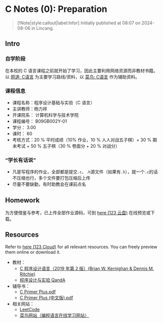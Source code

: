 # C Notes (0): Preparation

> [!Note|style:callout|label:Infor]
Initially published at 08:07 on 2024-08-06 in Lincang.


## Intro

### 自学阶段

在本校的 C 语言课程之前就开始了学习，因此主要利用网络资源而非教材书籍。以 [网道: C语言](https://wangdoc.com/clang/) 为主要学习路线/资料，以 [菜鸟: C语言](https://www.runoob.com/cprogramming/c-tutorial.html) 作为辅助资料。

<!-- 
- 教材：[C程序设计语言（Brian W. Kernighan & Dennis M. Ritchie）(2019年第2版)](https://www.writebug.com/static/uploads/2024/8/23/10a1d56c28ff4ee46cbb2a4186c56393.pdf)
- 其它：[程序设计与实验 QandA](https://pan.renjikai.com/Academic/C-Tutorial/%E7%A8%8B%E5%BA%8F%E8%AE%BE%E8%AE%A1%E5%9F%BA%E7%A1%80%E4%B8%8E%E5%AE%9E%E9%AA%8C%20Directive%E4%B8%8EQ&A.md)
 -->


### 课程信息

- 课程名称：程序设计基础与实验（C 语言）
- 主讲教师：杨力祥
- 开课院系：	计算机科学与技术学院
- 课程编号：	B09GB002Y-01
- 学分：	3.00
- 课时：	60
- 考核方式：20 % 平时成绩（10% 作业，10 % 人人对战五子棋）+ 30 % 期末考试 + 50 % 五子棋（30 % 卷面分 + 20 % 对战分）

### “学长有话说”

- 凡是写程序的作业，全部都是提交`.c`、`.h`源文件（如果有`.h`），就一个`.c`的话不压缩也行，多个文件要打包压缩后上传
- 尽量不要缺勤，有时助教会在课前点名

## Homework

为方便借鉴与参考，已上传全部作业源码，可到 [here (123 云盘)](https://www.123865.com/s/0y0pTd-LXKj3) 在线预览或下载。


## Resources

Refer to [here (123 Cloud)](https://www.123865.com/s/0y0pTd-iXKj3) for all relevant resources. You can freely preview them online or download it. 

- 教材：
  - [C 程序设计语言（2019 年第 2 版）(Brian W. Kernighan & Dennis M. Ritchie)](https://www.writebug.com/static/uploads/2024/8/30/3119b9e68008855ca5337dc7f5595505.pdf)
  - [程序设计与实验 QandA](https://pan.renjikai.com/Academic/C-Tutorial/%E7%A8%8B%E5%BA%8F%E8%AE%BE%E8%AE%A1%E5%9F%BA%E7%A1%80%E4%B8%8E%E5%AE%9E%E9%AA%8C%20Directive%E4%B8%8EQ&A.md)
- 辅导书：
  - [C Primer Plus.pdf](https://www.writebug.com/static/uploads/2024/7/15/88b144651f365b83c740c6b1d8938c84.pdf)
  - [C Primer Plus (中文版).pdf](https://s.b1n.net/p4Mhc)
- 相关网站：
  - [LeetCode](https://leetcode.cn/)	
  - [菜鸟网站（编程语言在线学习网站）](https://www.runoob.com/)

